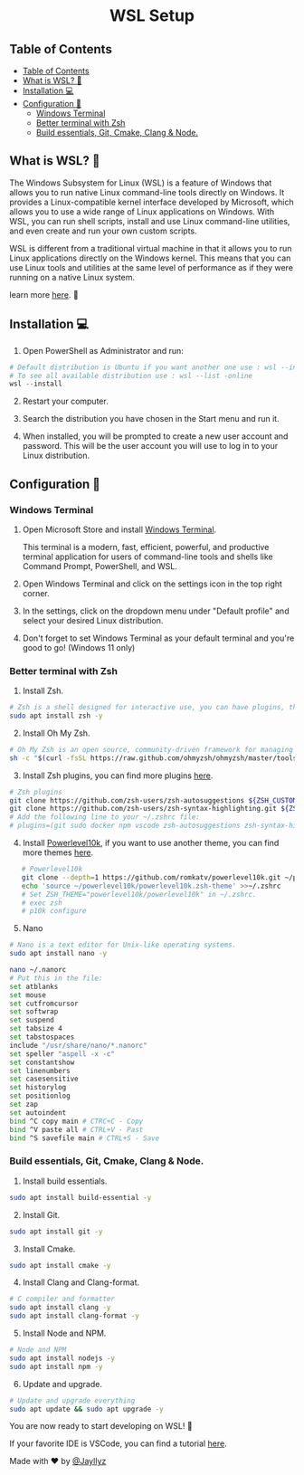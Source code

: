 <h1 align="center"> WSL Setup</h1>

## Table of Contents

- [Table of Contents](#table-of-contents)
- [What is WSL? :thinking:](#what-is-wsl-thinking)
- [Installation :computer:](#installation-computer)
- [Configuration :wrench:](#configuration-wrench)
  - [Windows Terminal](#windows-terminal)
  - [Better terminal with Zsh](#better-terminal-with-zsh)
  - [Build essentials, Git, Cmake, Clang \& Node.](#build-essentials-git-cmake-clang--node)

## What is WSL? :thinking:

The Windows Subsystem for Linux (WSL) is a feature of Windows that allows you to run native Linux command-line tools directly on Windows. It provides a Linux-compatible kernel interface developed by Microsoft, which allows you to use a wide range of Linux applications on Windows. With WSL, you can run shell scripts, install and use Linux command-line utilities, and even create and run your own custom scripts.

WSL is different from a traditional virtual machine in that it allows you to run Linux applications directly on the Windows kernel. This means that you can use Linux tools and utilities at the same level of performance as if they were running on a native Linux system.

learn more [here](https://learn.microsoft.com/en-us/windows/wsl/about). :book:

## Installation :computer:

1. Open PowerShell as Administrator and run:

```powershell
# Default distribution is Ubuntu if you want another one use : wsl --install -d <Distribution name>
# To see all available distribution use : wsl --list -online
wsl --install
```

2. Restart your computer.

3. Search the distribution you have chosen in the Start menu and run it.

4. When installed, you will be prompted to create a new user account and password. This will be the user account you will use to log in to your Linux distribution.

## Configuration :wrench:

### Windows Terminal

1. Open Microsoft Store and install [Windows Terminal](https://apps.microsoft.com/store/detail/windows-terminal/9N0DX20HK701?hl=fr-fr&gl=fr&rtc=1).

   This terminal is a modern, fast, efficient, powerful, and productive terminal application for users of command-line tools and shells like Command Prompt, PowerShell, and WSL.

2. Open Windows Terminal and click on the settings icon in the top right corner.

3. In the settings, click on the dropdown menu under "Default profile" and select your desired Linux distribution.

4. Don't forget to set Windows Terminal as your default terminal and you're good to go! (Windows 11 only)

### Better terminal with Zsh

1. Install Zsh.

```bash
# Zsh is a shell designed for interactive use, you can have plugins, themes, etc.
sudo apt install zsh -y
```

2. Install Oh My Zsh.

```bash
# Oh My Zsh is an open source, community-driven framework for managing your Zsh configuration.
sh -c "$(curl -fsSL https://raw.github.com/ohmyzsh/ohmyzsh/master/tools/install.sh)"
```

3. Install Zsh plugins, you can find more plugins [here](https://github.com/ohmyzsh/ohmyzsh/wiki/Plugins).

```bash
# Zsh plugins
git clone https://github.com/zsh-users/zsh-autosuggestions ${ZSH_CUSTOM:-~/.oh-my-zsh/custom}/plugins/zsh-autosuggestions
git clone https://github.com/zsh-users/zsh-syntax-highlighting.git ${ZSH_CUSTOM:-~/.oh-my-zsh/custom}/plugins/zsh-syntax-highlighting
# Add the following line to your ~/.zshrc file:
# plugins=(git sudo docker npm vscode zsh-autosuggestions zsh-syntax-highlighting)
```

4. Install [Powerlevel10k](https://github.com/romkatv/powerlevel10k), if you want to use another theme, you can find more themes [here](https://github.com/ohmyzsh/ohmyzsh/wiki/Themes).

```bash
   # Powerlevel10k
   git clone --depth=1 https://github.com/romkatv/powerlevel10k.git ~/powerlevel10k
   echo 'source ~/powerlevel10k/powerlevel10k.zsh-theme' >>~/.zshrc
   # Set ZSH_THEME="powerlevel10k/powerlevel10k" in ~/.zshrc.
   # exec zsh
   # p10k configure
```

5. Nano

```bash
# Nano is a text editor for Unix-like operating systems.
sudo apt install nano -y

nano ~/.nanorc
# Put this in the file:
set atblanks
set mouse
set cutfromcursor
set softwrap
set suspend
set tabsize 4
set tabstospaces
include "/usr/share/nano/*.nanorc"
set speller "aspell -x -c"
set constantshow
set linenumbers
set casesensitive
set historylog
set positionlog
set zap
set autoindent
bind ^C copy main # CTRC+C - Copy
bind ^V paste all # CTRL+V - Past
bind ^S savefile main # CTRL+S - Save
```

### Build essentials, Git, Cmake, Clang & Node.

1. Install build essentials.

```bash
sudo apt install build-essential -y
```

2. Install Git.

```bash
sudo apt install git -y
```

3. Install Cmake.

```bash
sudo apt install cmake -y
```

4. Install Clang and Clang-format.

```bash
# C compiler and formatter
sudo apt install clang -y
sudo apt install clang-format -y
```

5. Install Node and NPM.

```bash
# Node and NPM
sudo apt install nodejs -y
sudo apt install npm -y
```

6. Update and upgrade.

```bash
# Update and upgrade everything
sudo apt update && sudo apt upgrade -y
```

You are now ready to start developing on WSL! :tada:

If your favorite IDE is VSCode, you can find a tutorial [here](https://code.visualstudio.com/docs/remote/wsl).

Made with :heart: by [@Jayllyz](https://github.com/Jayllyz)
